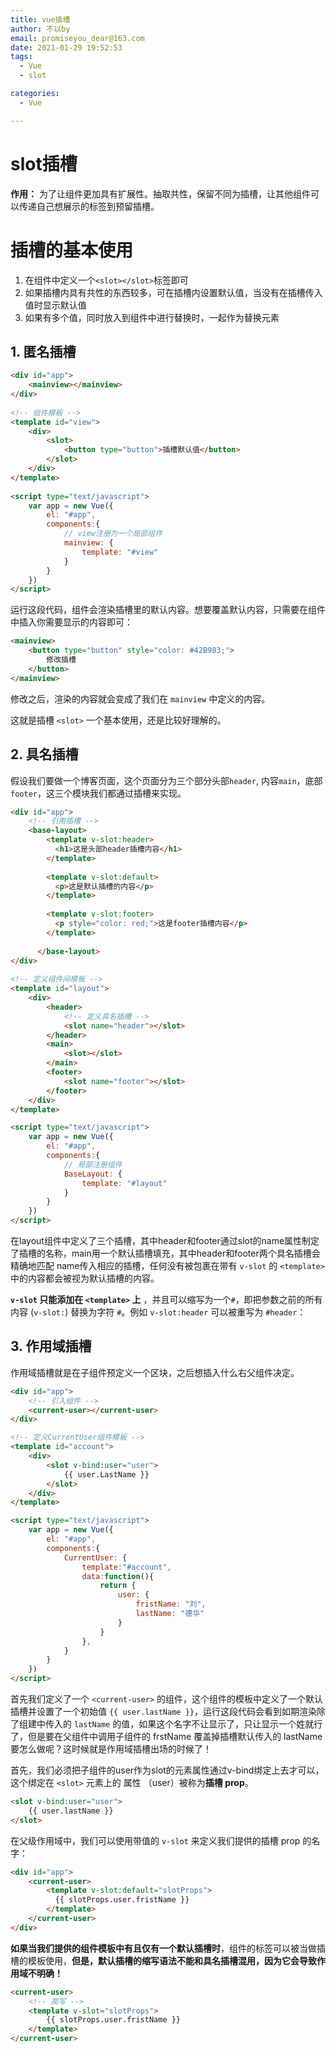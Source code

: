 ```yaml
---
title: vue插槽
author: 不以by
email: promiseyou_dear@163.com
date: 2021-01-29 19:52:53
tags: 
  - Vue
  - slot

categories: 
  - Vue

---
```


# slot插槽

**作用：** 为了让组件更加具有扩展性。抽取共性，保留不同为插槽，让其他组件可以传递自己想展示的标签到预留插槽。

# 插槽的基本使用

1. 在组件中定义一个`<slot></slot>`标签即可
2. 如果插槽内具有共性的东西较多，可在插槽内设置默认值，当没有在插槽传入值时显示默认值
3. 如果有多个值，同时放入到组件中进行替换时，一起作为替换元素

## 1. 匿名插槽


```html
<div id="app">
	<mainview></mainview>
</div>
    
<!-- 组件模板 -->
<template id="view">
	<div>
		<slot>
			<button type="button">插槽默认值</button>
        </slot>
    </div>
</template>
    
<script type="text/javascript">
    var app = new Vue({
        el: "#app",
        components:{
            // view注册为一个局部组件
            mainview: {
                template: "#view"
            }
        }
    })
</script>
```
运行这段代码，组件会渲染<slot></slot>插槽里的默认内容。想要覆盖默认内容，只需要在组件中插入你需要显示的内容即可：

```html
<mainview>
	<button type="button" style="color: #42B983;">
		修改插槽
	</button>
</mainview>
```

修改之后，渲染的内容就会变成了我们在 `mainview` 中定义的内容。

这就是插槽 `<slot>` 一个基本使用，还是比较好理解的。

## 2. 具名插槽

假设我们要做一个博客页面，这个页面分为三个部分头部`header`, 内容`main`，底部`footer`，这三个模块我们都通过插槽来实现。

```html
<div id="app">
	<!-- 引用插槽 -->
	<base-layout>
		<template v-slot:header>
          <h1>这是头部header插槽内容</h1>
        </template>
        
        <template v-slot:default>
          <p>这是默认插槽的内容</p>
        </template>
        
        <template v-slot:footer>
          <p style="color: red;">这是footer插槽内容</p>
        </template>
        
      </base-layout>
</div>
    
<!-- 定义组件间模板 -->
<template id="layout">
    <div>
        <header>
            <!-- 定义具名插槽 -->
            <slot name="header"></slot>
        </header>
        <main>
            <slot></slot>
        </main>
        <footer>
            <slot name="footer"></slot>
        </footer>
    </div>
</template>

<script type="text/javascript">
    var app = new Vue({
        el: "#app",
        components:{
            // 局部注册组件
            BaseLayout: {
                template: "#layout"
            }
        }
    })
</script>
```

在layout组件中定义了三个插槽，其中header和footer通过slot的name属性制定了插槽的名称，main用一个默认插槽填充，其中header和footer两个具名插槽会精确地匹配 name传入相应的插槽，任何没有被包裹在带有 `v-slot` 的 `<template>` 中的内容都会被视为默认插槽的内容。

**`v-slot` 只能添加在 `<template>` 上** ，并且可以缩写为一个`#`，即把参数之前的所有内容 (`v-slot:`) 替换为字符 `#`。例如 `v-slot:header` 可以被重写为 `#header`：

## 3. 作用域插槽

作用域插槽就是在子组件预定义一个区块，之后想插入什么右父组件决定。

```html
<div id="app">
    <!-- 引入组件 -->
    <current-user></current-user>
</div>

<!-- 定义CurrentUser组件模板 -->
<template id="account">
    <div>
        <slot v-bind:user="user">
            {{ user.LastName }}
        </slot>
    </div>
</template>

<script type="text/javascript">
    var app = new Vue({
        el: "#app",
        components:{
            CurrentUser: {
                template:"#account",
                data:function(){
                    return {
                        user: {
                            fristName: "刘",
                            lastName: "德华"
                        }
                    }
                },
            }
        }
    })
</script>
```

首先我们定义了一个 `<current-user>` 的组件，这个组件的模板中定义了一个默认插槽并设置了一个初始值 `{{ user.lastName }}`，运行这段代码会看到如期渲染除了组建中传入的 `lastName` 的值，如果这个名字不让显示了，只让显示一个姓就行了，但是要在父组件中调用子组件的 frstName 覆盖掉插槽默认传入的 lastName 要怎么做呢？这时候就是作用域插槽出场的时候了！

首先，我们必须把子组件的user作为slot的元素属性通过v-bind绑定上去才可以，这个绑定在 `<slot>` 元素上的 属性 （user）被称为**插槽 prop**。

```html
<slot v-bind:user="user">
	{{ user.lastName }}
</slot>
```

在父级作用域中，我们可以使用带值的 `v-slot` 来定义我们提供的插槽 prop 的名字：

```html
<div id="app">
	<current-user>
		<template v-slot:default="slotProps">
          {{ slotProps.user.fristName }}
        </template>    
	</current-user>
</div>
```

**如果当我们提供的组件模板中有且仅有一个默认插槽时**，组件的标签可以被当做插槽的模板使用，**但是，默认插槽的缩写语法不能和具名插槽混用，因为它会导致作用域不明确！**

```HTML
<current-user>
    <!-- 简写 -->
	<template v-slot="slotProps">
		{{ slotProps.user.fristName }}
	</template>    
</current-user>
```

